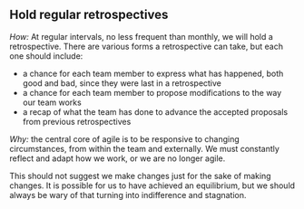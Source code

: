 ## Hold regular retrospectives

*How:* At regular intervals, no less frequent than monthly, we will hold a
retrospective. There are various forms a retrospective can take, but each one
should include:

* a chance for each team member to express what has happened, both good and
  bad, since they were last in a retrospective
* a chance for each team member to propose modifications to the way our team
  works
* a recap of what the team has done to advance the accepted proposals from
  previous retrospectives

*Why:* the central core of agile is to be responsive to changing
circumstances, from within the team and externally. We must constantly reflect
and adapt how we work, or we are no longer agile.

This should not suggest we make changes just for the sake of making changes.
It is possible for us to have achieved an equilibrium, but we should always
be wary of that turning into indifference and stagnation.
